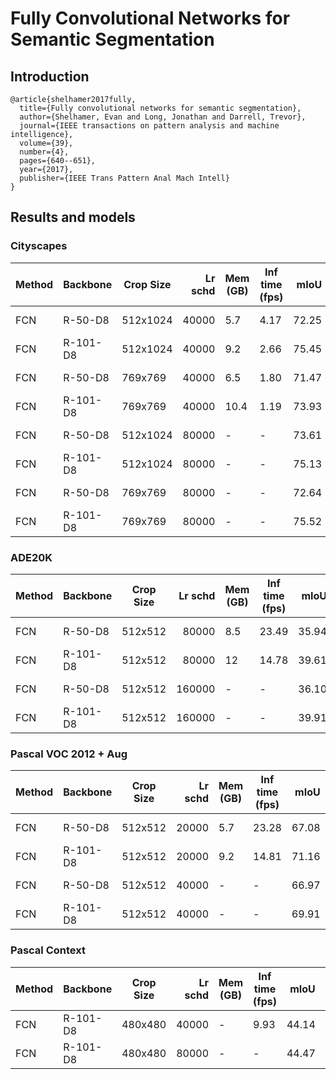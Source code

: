 # Fully Convolutional Networks for Semantic Segmentation

## Introduction
```
@article{shelhamer2017fully,
  title={Fully convolutional networks for semantic segmentation},
  author={Shelhamer, Evan and Long, Jonathan and Darrell, Trevor},
  journal={IEEE transactions on pattern analysis and machine intelligence},
  volume={39},
  number={4},
  pages={640--651},
  year={2017},
  publisher={IEEE Trans Pattern Anal Mach Intell}
}
```

## Results and models

### Cityscapes
| Method | Backbone | Crop Size | Lr schd | Mem (GB) | Inf time (fps) | mIoU  | mIoU(ms+flip) |                                                                                                                                                                                        download                                                                                                                                                                                        |
|--------|----------|-----------|--------:|----------|----------------|------:|--------------:|----------------------------------------------------------------------------------------------------------------------------------------------------------------------------------------------------------------------------------------------------------------------------------------------------------------------------------------------------------------------------------------|
| FCN    | R-50-D8  | 512x1024  |   40000 |      5.7 |           4.17 | 72.25 |         73.36 | [model](https://openmmlab.oss-accelerate.aliyuncs.com/mmsegmentation/v0.5/fcn/fcn_r50-d8_512x1024_40k_cityscapes/fcn_r50-d8_512x1024_40k_cityscapes_20200604_192608-efe53f0d.pth) &#124; [log](https://openmmlab.oss-accelerate.aliyuncs.com/mmsegmentation/v0.5/fcn/fcn_r50-d8_512x1024_40k_cityscapes/fcn_r50-d8_512x1024_40k_cityscapes_20200604_192608.log.json)     |
| FCN    | R-101-D8 | 512x1024  |   40000 |      9.2 |           2.66 | 75.45 |         76.58 | [model](https://openmmlab.oss-accelerate.aliyuncs.com/mmsegmentation/v0.5/fcn/fcn_r101-d8_512x1024_40k_cityscapes/fcn_r101-d8_512x1024_40k_cityscapes_20200604_181852-a883d3a1.pth) &#124; [log](https://openmmlab.oss-accelerate.aliyuncs.com/mmsegmentation/v0.5/fcn/fcn_r101-d8_512x1024_40k_cityscapes/fcn_r101-d8_512x1024_40k_cityscapes_20200604_181852.log.json) |
| FCN    | R-50-D8  | 769x769   |   40000 |      6.5 |           1.80 | 71.47 |         72.54 | [model](https://openmmlab.oss-accelerate.aliyuncs.com/mmsegmentation/v0.5/fcn/fcn_r50-d8_769x769_40k_cityscapes/fcn_r50-d8_769x769_40k_cityscapes_20200606_113104-977b5d02.pth) &#124; [log](https://openmmlab.oss-accelerate.aliyuncs.com/mmsegmentation/v0.5/fcn/fcn_r50-d8_769x769_40k_cityscapes/fcn_r50-d8_769x769_40k_cityscapes_20200606_113104.log.json)         |
| FCN    | R-101-D8 | 769x769   |   40000 |     10.4 |           1.19 | 73.93 |         75.14 | [model](https://openmmlab.oss-accelerate.aliyuncs.com/mmsegmentation/v0.5/fcn/fcn_r101-d8_769x769_40k_cityscapes/fcn_r101-d8_769x769_40k_cityscapes_20200606_113208-7d4ab69c.pth) &#124; [log](https://openmmlab.oss-accelerate.aliyuncs.com/mmsegmentation/v0.5/fcn/fcn_r101-d8_769x769_40k_cityscapes/fcn_r101-d8_769x769_40k_cityscapes_20200606_113208.log.json)     |
| FCN    | R-50-D8  | 512x1024  |   80000 | -        | -              | 73.61 |         74.24 | [model](https://openmmlab.oss-accelerate.aliyuncs.com/mmsegmentation/v0.5/fcn/fcn_r50-d8_512x1024_80k_cityscapes/fcn_r50-d8_512x1024_80k_cityscapes_20200606_113019-03aa804d.pth) &#124; [log](https://openmmlab.oss-accelerate.aliyuncs.com/mmsegmentation/v0.5/fcn/fcn_r50-d8_512x1024_80k_cityscapes/fcn_r50-d8_512x1024_80k_cityscapes_20200606_113019.log.json)     |
| FCN    | R-101-D8 | 512x1024  |   80000 | -        | -              | 75.13 |         75.94 | [model](https://openmmlab.oss-accelerate.aliyuncs.com/mmsegmentation/v0.5/fcn/fcn_r101-d8_512x1024_80k_cityscapes/fcn_r101-d8_512x1024_80k_cityscapes_20200606_113038-3fb937eb.pth) &#124; [log](https://openmmlab.oss-accelerate.aliyuncs.com/mmsegmentation/v0.5/fcn/fcn_r101-d8_512x1024_80k_cityscapes/fcn_r101-d8_512x1024_80k_cityscapes_20200606_113038.log.json) |
| FCN    | R-50-D8  | 769x769   |   80000 | -        | -              | 72.64 |         73.32 | [model](https://openmmlab.oss-accelerate.aliyuncs.com/mmsegmentation/v0.5/fcn/fcn_r50-d8_769x769_80k_cityscapes/fcn_r50-d8_769x769_80k_cityscapes_20200606_195749-f5caeabc.pth) &#124; [log](https://openmmlab.oss-accelerate.aliyuncs.com/mmsegmentation/v0.5/fcn/fcn_r50-d8_769x769_80k_cityscapes/fcn_r50-d8_769x769_80k_cityscapes_20200606_195749.log.json)         |
| FCN    | R-101-D8 | 769x769   |   80000 | -        | -              | 75.52 |         76.61 | [model](https://openmmlab.oss-accelerate.aliyuncs.com/mmsegmentation/v0.5/fcn/fcn_r101-d8_769x769_80k_cityscapes/fcn_r101-d8_769x769_80k_cityscapes_20200606_214354-45cbac68.pth) &#124; [log](https://openmmlab.oss-accelerate.aliyuncs.com/mmsegmentation/v0.5/fcn/fcn_r101-d8_769x769_80k_cityscapes/fcn_r101-d8_769x769_80k_cityscapes_20200606_214354.log.json)     |

### ADE20K
| Method | Backbone | Crop Size | Lr schd | Mem (GB) | Inf time (fps) | mIoU  | mIoU(ms+flip) |                                                                                                                                                                                download                                                                                                                                                                                |
|--------|----------|-----------|--------:|----------|----------------|------:|--------------:|------------------------------------------------------------------------------------------------------------------------------------------------------------------------------------------------------------------------------------------------------------------------------------------------------------------------------------------------------------------------|
| FCN    | R-50-D8  | 512x512   |   80000 |      8.5 |          23.49 | 35.94 |         37.94 | [model](https://openmmlab.oss-accelerate.aliyuncs.com/mmsegmentation/v0.5/fcn/fcn_r50-d8_512x512_80k_ade20k/fcn_r50-d8_512x512_80k_ade20k_20200614_144016-f8ac5082.pth) &#124; [log](https://openmmlab.oss-accelerate.aliyuncs.com/mmsegmentation/v0.5/fcn/fcn_r50-d8_512x512_80k_ade20k/fcn_r50-d8_512x512_80k_ade20k_20200614_144016.log.json)         |
| FCN    | R-101-D8 | 512x512   |   80000 |       12 |          14.78 | 39.61 |         40.83 | [model](https://openmmlab.oss-accelerate.aliyuncs.com/mmsegmentation/v0.5/fcn/fcn_r101-d8_512x512_80k_ade20k/fcn_r101-d8_512x512_80k_ade20k_20200615_014143-bc1809f7.pth) &#124; [log](https://openmmlab.oss-accelerate.aliyuncs.com/mmsegmentation/v0.5/fcn/fcn_r101-d8_512x512_80k_ade20k/fcn_r101-d8_512x512_80k_ade20k_20200615_014143.log.json)     |
| FCN    | R-50-D8  | 512x512   |  160000 | -        | -              | 36.10 |         38.08 | [model](https://openmmlab.oss-accelerate.aliyuncs.com/mmsegmentation/v0.5/fcn/fcn_r50-d8_512x512_160k_ade20k/fcn_r50-d8_512x512_160k_ade20k_20200615_100713-4edbc3b4.pth) &#124; [log](https://openmmlab.oss-accelerate.aliyuncs.com/mmsegmentation/v0.5/fcn/fcn_r50-d8_512x512_160k_ade20k/fcn_r50-d8_512x512_160k_ade20k_20200615_100713.log.json)     |
| FCN    | R-101-D8 | 512x512   |  160000 | -        | -              | 39.91 |         41.40 | [model](https://openmmlab.oss-accelerate.aliyuncs.com/mmsegmentation/v0.5/fcn/fcn_r101-d8_512x512_160k_ade20k/fcn_r101-d8_512x512_160k_ade20k_20200615_105816-fd192bd5.pth) &#124; [log](https://openmmlab.oss-accelerate.aliyuncs.com/mmsegmentation/v0.5/fcn/fcn_r101-d8_512x512_160k_ade20k/fcn_r101-d8_512x512_160k_ade20k_20200615_105816.log.json) |

### Pascal VOC 2012 + Aug
| Method | Backbone | Crop Size | Lr schd | Mem (GB) | Inf time (fps) | mIoU  | mIoU(ms+flip) |                                                                                                                                                                                  download                                                                                                                                                                                  |
|--------|----------|-----------|--------:|----------|----------------|------:|--------------:|----------------------------------------------------------------------------------------------------------------------------------------------------------------------------------------------------------------------------------------------------------------------------------------------------------------------------------------------------------------------------|
| FCN    | R-50-D8  | 512x512   |   20000 |      5.7 |          23.28 | 67.08 |         69.94 | [model](https://openmmlab.oss-accelerate.aliyuncs.com/mmsegmentation/v0.5/fcn/fcn_r50-d8_512x512_20k_voc12aug/fcn_r50-d8_512x512_20k_voc12aug_20200617_010715-52dc5306.pth) &#124; [log](https://openmmlab.oss-accelerate.aliyuncs.com/mmsegmentation/v0.5/fcn/fcn_r50-d8_512x512_20k_voc12aug/fcn_r50-d8_512x512_20k_voc12aug_20200617_010715.log.json)     |
| FCN    | R-101-D8 | 512x512   |   20000 |      9.2 |          14.81 | 71.16 |         73.57 | [model](https://openmmlab.oss-accelerate.aliyuncs.com/mmsegmentation/v0.5/fcn/fcn_r101-d8_512x512_20k_voc12aug/fcn_r101-d8_512x512_20k_voc12aug_20200617_010842-0bb4e798.pth) &#124; [log](https://openmmlab.oss-accelerate.aliyuncs.com/mmsegmentation/v0.5/fcn/fcn_r101-d8_512x512_20k_voc12aug/fcn_r101-d8_512x512_20k_voc12aug_20200617_010842.log.json) |
| FCN    | R-50-D8  | 512x512   |   40000 | -        | -              | 66.97 |         69.04 | [model](https://openmmlab.oss-accelerate.aliyuncs.com/mmsegmentation/v0.5/fcn/fcn_r50-d8_512x512_40k_voc12aug/fcn_r50-d8_512x512_40k_voc12aug_20200613_161222-5e2dbf40.pth) &#124; [log](https://openmmlab.oss-accelerate.aliyuncs.com/mmsegmentation/v0.5/fcn/fcn_r50-d8_512x512_40k_voc12aug/fcn_r50-d8_512x512_40k_voc12aug_20200613_161222.log.json)     |
| FCN    | R-101-D8 | 512x512   |   40000 | -        | -              | 69.91 |         72.38 | [model](https://openmmlab.oss-accelerate.aliyuncs.com/mmsegmentation/v0.5/fcn/fcn_r101-d8_512x512_40k_voc12aug/fcn_r101-d8_512x512_40k_voc12aug_20200613_161240-4c8bcefd.pth) &#124; [log](https://openmmlab.oss-accelerate.aliyuncs.com/mmsegmentation/v0.5/fcn/fcn_r101-d8_512x512_40k_voc12aug/fcn_r101-d8_512x512_40k_voc12aug_20200613_161240.log.json) |

### Pascal Context
| Method | Backbone | Crop Size | Lr schd | Mem (GB) | Inf time (fps) | mIoU  | mIoU(ms+flip) |                                                                                                                                                                                  download                                                                                                                                                                                  |
|--------|----------|-----------|--------:|----------|----------------|------:|--------------:|----------------------------------------------------------------------------------------------------------------------------------------------------------------------------------------------------------------------------------------------------------------------------------------------------------------------------------------------------------------------------|
| FCN    | R-101-D8 | 480x480   |   40000 |      - |          9.93 | 44.14 |         45.67 | [model](https://openmmlab.oss-accelerate.aliyuncs.com/mmsegmentation/v0.5/fcn/fcn_r101-d8_480x480_40k_pascal_context/fcn_r101-d8_480x480_40k_pascal_context_20200911_212515-9b565a6d.pth) &#124; [log](https://openmmlab.oss-accelerate.aliyuncs.com/mmsegmentation/v0.5/fcn/fcn_r101-d8_480x480_40k_pascal_context/fcn_r101-d8_480x480_40k_pascal_context-20200911_212515.log.json) |
| FCN    | R-101-D8 | 480x480   |   80000 | -        | -              | 44.47 |         45.74 | [model](https://openmmlab.oss-accelerate.aliyuncs.com/mmsegmentation/v0.5/fcn/fcn_r101-d8_480x480_80k_pascal_context/fcn_r101-d8_480x480_80k_pascal_context_20200915_032644-a3828480.pth) &#124; [log](https://openmmlab.oss-accelerate.aliyuncs.com/mmsegmentation/v0.5/fcn/fcn_r101-d8_480x480_80k_pascal_context/fcn_r101-d8_480x480_80k_pascal_context-20200915_032644.log.json) |
